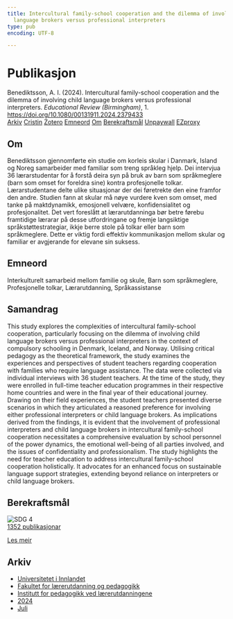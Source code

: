 ```yaml
---
title: Intercultural family-school cooperation and the dilemma of involving child
  language brokers versus professional interpreters
type: pub
encoding: UTF-8

---
```

<h1>Publikasjon</h1>
<article id="csl-bib-container-BZHBB2FX" class="csl-bib-container">
  <div class="csl-bib-body"> <div class="csl-entry">Benediktsson, A. I. (2024). Intercultural family-school cooperation and the dilemma of involving child language brokers versus professional interpreters. <i>Educational Review (Birmingham)</i>, 1. <a href="https://doi.org/10.1080/00131911.2024.2379433">https://doi.org/10.1080/00131911.2024.2379433</a></div> </div>
  <div class="csl-bib-buttons">
    <a href="#taxonomy-article-BZHBB2FX" alt="archive" class="csl-bib-button">Arkiv</a>
    <a href="https://app.cristin.no/results/show.jsf?id=2283896" alt="Cristin" class="csl-bib-button">Cristin</a>
    <a href="http://zotero.org/groups/5881554/items/BZHBB2FX" alt="Zotero" class="csl-bib-button">Zotero</a>
    <a href="#keywords-article-BZHBB2FX" alt="keywords" class="csl-bib-button">Emneord</a>
    <a href="#about-article-BZHBB2FX" alt="about_pub" class="csl-bib-button">Om</a>
    <a href="#sdg-article-BZHBB2FX" alt="sdg" class="csl-bib-button">Berekraftsmål</a>
    <a href="https://doi.org/10.1080/00131911.2024.2379433" alt="Unpaywall" class="csl-bib-button">Unpaywall</a>
    <a href="https://doi.org/10.1080/00131911.2024.2379433" alt="EZproxy" class="csl-bib-button">EZproxy</a>
  </div>
  <div id="csl-bib-meta-container-BZHBB2FX"></div>
</article>
<div id="csl-bib-meta-BZHBB2FX" class="csl-bib-meta">
  <article id="about-article-BZHBB2FX" class="about_pub-article">
    <h1>Om</h1>
    Benediktsson gjennomførte ein studie om korleis skular i Danmark, Island og Noreg samarbeider med familiar som treng språkleg hjelp. Dei intervjua 36 lærarstudentar for å forstå deira syn på bruk av barn som språkmeglere (barn som omset for foreldra sine) kontra profesjonelle tolkar. Lærarstudentane delte ulike situasjonar der dei føretrekte den eine framfor den andre. Studien fann at skular må nøye vurdere kven som omset, med tanke på maktdynamikk, emosjonell velvære, konfidensialitet og profesjonalitet. Det vert foreslått at lærarutdanninga bør betre førebu framtidige lærarar på desse utfordringane og fremje langsiktige språkstøttestrategiar, ikkje berre stole på tolkar eller barn som språkmeglere. Dette er viktig fordi effektiv kommunikasjon mellom skular og familiar er avgjerande for elevane sin suksess.
  </article>
  <article id="keywords-article-BZHBB2FX" class="keywords-article">
    <h1>Emneord</h1>
    Interkulturelt samarbeid mellom familie og skule, Barn som språkmeglere, Profesjonelle tolkar, Lærarutdanning, Språkassistanse
  </article>
  <article id="abstract-article-BZHBB2FX" class="abstract-article">
    <h1>Samandrag</h1>
    This study explores the complexities of intercultural family-school cooperation, particularly focusing on the dilemma of involving child language brokers versus professional interpreters in the context of compulsory schooling in Denmark, Iceland, and Norway. Utilising critical pedagogy as the theoretical framework, the study examines the experiences and perspectives of student teachers regarding cooperation with families who require language assistance. The data were collected via individual interviews with 36 student teachers. At the time of the study, they were enrolled in full-time teacher education programmes in their respective home countries and were in the final year of their educational journey. Drawing on their field experiences, the student teachers presented diverse scenarios in which they articulated a reasoned preference for involving either professional interpreters or child language brokers. As implications derived from the findings, it is evident that the involvement of professional interpreters and child language brokers in intercultural family-school cooperation necessitates a comprehensive evaluation by school personnel of the power dynamics, the emotional well-being of all parties involved, and the issues of confidentiality and professionalism. The study highlights the need for teacher education to address intercultural family-school cooperation holistically. It advocates for an enhanced focus on sustainable language support strategies, extending beyond reliance on interpreters or child language brokers.
  </article>
  <article id="sdg-article-BZHBB2FX" class="sdg-article">
    <h1>Berekraftsmål</h1>
    <div class="sdg-container"><div id="sdg4" class="sdg">
        <img src="{{< params subfolder >}}images/sdg/sdg04_nn.png" class="image" alt="SDG 4">
        <div class="sdg-overlay">
          <a href="/nn/archive/?key=?sdg=4#archive" class="sdg-publication-count"><span>1352</span> publikasjonar</a>
          <p><a href="https://fn.no/om-fn/fns-baerekraftsmaal/god-utdanning?lang=nno-NO" class="sdg-read-more">Les meir</a></p>
        </div>
      </div></div>
  </article>
  <article id="taxonomy-article-BZHBB2FX" class="taxonomy-article">
    <h1>Arkiv</h1>
    <ul>
      <li>
        <a href="/nn/archive/?key=3DCRN523">Universitetet i Innlandet</a>
      </li>
      <li>
        <a href="/nn/archive/?key=WYNZA47F">Fakultet for lærerutdanning og pedagogikk</a>
      </li>
      <li>
        <a href="/nn/archive/?key=BKPR6TE7">Institutt for pedagogikk ved lærerutdanningene</a>
      </li>
      <li>
        <a href="/nn/archive/?key=FKHNMZNC">2024</a>
      </li>
      <li>
        <a href="/nn/archive/?key=8VA8BKDG">Juli</a>
      </li>
    </ul>
  </article>
</div>
